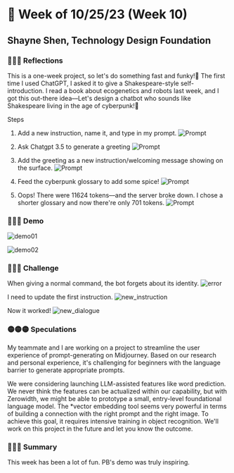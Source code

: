 # 🤔 Week of 10/25/23 (Week 10)
## Shayne Shen, Technology Design Foundation

### 🔴🔴🔴 Reflections

This is a one-week project, so let's do something fast and funky!🎃 The first time I used ChatGPT, I asked it to give a Shakespeare-style self-introduction. I read a book about ecogenetics and robots last week, and I got this out-there idea––Let's design a chatbot who sounds like Shakespeare living in the age of cyberpunk!💃

Steps

1. Add a new instruction, name it, and type in my prompt.
![Prompt](in_1.png)


2. Ask Chatgpt 3.5 to generate a greeting
![Prompt](in_0.png)


3. Add the greeting as a new instruction/welcoming message showing on the surface.
![Prompt](in_2.png)


4. Feed the cyberpunk glossary to add some spice! 
![Prompt](token_short.png)


5. Oops! There were 11624 tokens––and the server broke down. I chose a shorter glossary and now there're only 701 tokens.
![Prompt](token_long.png)



### 🔴🔴🔴 Demo

![demo01](gpt_01.png)

![demo02](gpt_02.png)



### 🔴🔴🔴 Challenge

When giving a normal command, the bot forgets about its identity. 
![error](error.png)

I need to update the first instruction.
![new_instruction](new_instruction.png)

Now it worked! 
![new_dialogue](new_dialogue.png)


### 🟡🟡🟡 Speculations

My teammate and I are working on a project to streamline the user experience of prompt-generating on Midjourney. Based on our research and personal experience, it's challenging for beginners with the language barrier to generate appropriate prompts. 

We were considering launching LLM-assisted features like word prediction. We never think the features can be actualized within our capability, but with Zerowidth, we might be able to prototype a small, entry-level foundational language model. The *vector embedding tool seems very powerful in terms of building a connection with the right prompt and the right image. To achieve this goal, it requires intensive training in object recognition. We'll work on this project in the future and let you know the outcome.

### 🔵🔵🔵 Summary

This week has been a lot of fun. PB's demo was truly inspiring. 
